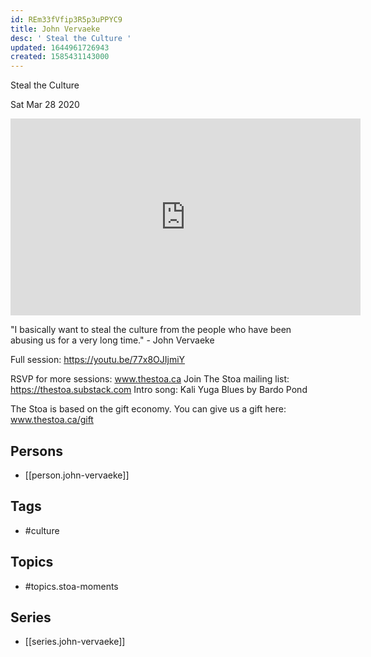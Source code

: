 ```yaml
---
id: REm33fVfip3R5p3uPPYC9
title: John Vervaeke
desc: ' Steal the Culture '
updated: 1644961726943
created: 1585431143000
---
```



 Steal the Culture 

Sat Mar 28 2020

<iframe width="560" height="315" src="https://www.youtube.com/embed/Q9AZZI6PPRQ" title="John Vervaeke: Steal the Culture (Stoa Moments)" frameborder="0" allow="accelerometer; autoplay; clipboard-write; encrypted-media; gyroscope; picture-in-picture" allowfullscreen ></iframe>

"I basically want to steal the culture from the people who have been abusing us for a very long time." - John Vervaeke

Full session: https://youtu.be/77x8OJIjmiY

RSVP for more sessions: www.thestoa.ca
Join The Stoa mailing list: https://thestoa.substack.com
Intro song: Kali Yuga Blues by Bardo Pond

The Stoa is based on the gift economy. You can give us a gift here: www.thestoa.ca/gift

## Persons

- [[person.john-vervaeke]]

## Tags

- #culture

## Topics

- #topics.stoa-moments

## Series

- [[series.john-vervaeke]]

